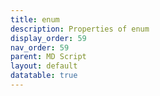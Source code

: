 ```yaml
---
title: enum
description: Properties of enum
display_order: 59
nav_order: 59
parent: MD Script
layout: default
datatable: true
---
```



